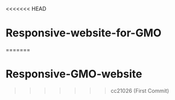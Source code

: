 <<<<<<< HEAD
# Responsive-website-for-GMO
=======
# Responsive-GMO-website
>>>>>>> cc21026 (First Commit)
